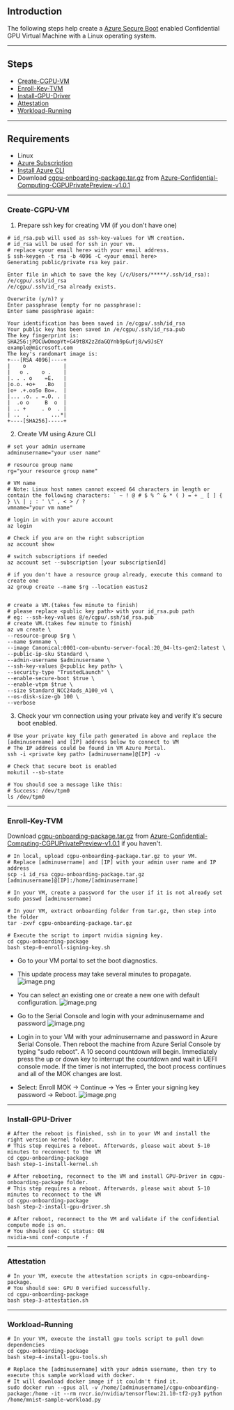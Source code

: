 ## Introduction

The following steps help create a [Azure Secure Boot](https://docs.microsoft.com/en-us/azure/virtual-machines/trusted-launch) enabled Confidential GPU Virtual Machine with a Linux operating system.

-----------------------------------------------
## Steps

- [Create-CGPU-VM](#Create-CGPU-VM)
- [Enroll-Key-TVM](#Enroll-Key-TVM)
- [Install-GPU-Driver](#Install-GPU-Driver) 
- [Attestation ](#Attestation) 
- [Workload-Running](#Workload-Running) 

---------------------------------------------

## Requirements

- Linux
- [Azure Subscription](https://docs.microsoft.com/en-us/azure/cost-management-billing/manage/create-subscription)
- [Install Azure CLI](https://docs.microsoft.com/en-us/cli/azure/install-azure-cli) 
- Download [cgpu-onboarding-package.tar.gz](https://github.com/Azure-Confidential-Computing/PrivatePreview/releases/download/V1.0.1/cgpu-onboarding-package.tar.gz) from [Azure-Confidential-Computing-CGPUPrivatePreview-v1.0.1](https://github.com/Azure-Confidential-Computing/PrivatePreview/releases/tag/V1.0.1)

--------------------------------------------------
### Create-CGPU-VM


1. Prepare ssh key for creating VM (if you don't have one)
```
# id_rsa.pub will used as ssh-key-values for VM creation.
# id_rsa will be used for ssh in your vm.
# replace <your email here> with your email address.
$ ssh-keygen -t rsa -b 4096 -C <your email here>
Generating public/private rsa key pair.

Enter file in which to save the key (/c/Users/*****/.ssh/id_rsa): /e/cgpu/.ssh/id_rsa
/e/cgpu/.ssh/id_rsa already exists.

Overwrite (y/n)? y
Enter passphrase (empty for no passphrase):
Enter same passphrase again:

Your identification has been saved in /e/cgpu/.ssh/id_rsa
Your public key has been saved in /e/cgpu/.ssh/id_rsa.pub
The key fingerprint is:
SHA256:jPDCUwOmopYt+G49tBX2zZdaGQYnb9pGufj8/w9JsEY example@microsoft.com
The key's randomart image is:
+---[RSA 4096]----+
|    o            |
|   o .    o .    |
|. . . o    =E.   |
|o.o. +o+   .Bo   |
|o+ .+.ooSo Bo=.  |
|... .o. . =.O. . |
|  .o o     B  o  |
| .. +     . o  . |
| ..  .       ...*|
+----[SHA256]-----+
```
2. Create VM using Azure CLI
```
# set your admin username
adminusername="your user name"

# resource group name
rg="your resource group name"

# VM name
# Note: Linux host names cannot exceed 64 characters in length or contain the following characters: ` ~ ! @ # $ % ^ & * ( ) = + _ [ ] { } \\ | ; : ' \" , < > / ?
vmname="your vm name"

# login in with your azure account
az login

# Check if you are on the right subscription
az account show

# switch subscriptions if needed
az account set --subscription [your subscriptionId]

# if you don't have a resource group already, execute this command to create one
az group create --name $rg --location eastus2


# create a VM.(takes few minute to finish)
# please replace <public key path> with your id_rsa.pub path
# eg: --ssh-key-values @/e/cgpu/.ssh/id_rsa.pub
# create VM.(takes few minute to finish)
az vm create \
--resource-group $rg \
--name $vmname \
--image Canonical:0001-com-ubuntu-server-focal:20_04-lts-gen2:latest \
--public-ip-sku Standard \
--admin-username $adminusername \
--ssh-key-values @<public key path> \
--security-type "TrustedLaunch" \
--enable-secure-boot $true \
--enable-vtpm $true \
--size Standard_NCC24ads_A100_v4 \
--os-disk-size-gb 100 \
--verbose
```

 3. Check your vm connection using your private key and verify it's secure boot enabled.
```
# Use your private key file path generated in above and replace the [adminusername] and [IP] address below to connect to VM
# The IP address could be found in VM Azure Portal.
ssh -i <private key path> [adminusername]@[IP] -v

# Check that secure boot is enabled
mokutil --sb-state

# You should see a message like this:
# Success: /dev/tpm0
ls /dev/tpm0
```


----------------------------------------------------------------
### Enroll-Key-TVM

Download [cgpu-onboarding-package.tar.gz](https://github.com/Azure-Confidential-Computing/PrivatePreview/releases/download/V1.0.1/cgpu-onboarding-package.tar.gz) from [Azure-Confidential-Computing-CGPUPrivatePreview-v1.0.1](https://github.com/Azure-Confidential-Computing/PrivatePreview/releases/tag/V1.0.1) if you haven't.

```
# In local, upload cgpu-onboarding-package.tar.gz to your VM.
# Replace [adminusername] and [IP] with your admin user name and IP address
scp -i id_rsa cgpu-onboarding-package.tar.gz [adminusername]@[IP]:/home/[adminusername] 

# In your VM, create a password for the user if it is not already set
sudo passwd [adminusername]

# In your VM, extract onboarding folder from tar.gz, then step into the folder
tar -zxvf cgpu-onboarding-package.tar.gz

# Execute the script to import nvidia signing key.
cd cgpu-onboarding-package 
bash step-0-enroll-signing-key.sh

```
- Go to your VM portal to set the boot diagnostics. 
- This update process may take several minutes to propagate.
![image.png](attachment/boot_diagnostics.JPG)

- You can select an existing one or create a new one with default configuration.
![image.png](attachment/enable_storage_account.JPG)

- Go to the Serial Console and login with your adminusername and password
![image.png](attachment/serial_console.JPG)

- Login in to your VM with your adminusername and password in Azure Serial Console. Then reboot the machine from Azure Serial Console by typing "sudo reboot". A 10 second countdown will begin. Immediately press the up or down key to interrupt the countdown and wait in UEFI console mode. If the timer is not interrupted, the boot process continues and all of the MOK changes are lost. 
- Select: Enroll MOK -> Continue -> Yes -> Enter your signing key password ->  Reboot.
![image.png](attachment/enrole_key.JPG)

----------------------------------------------------------------


### Install-GPU-Driver

```
# After the reboot is finished, ssh in to your VM and install the right version kernel folder.
# This step requires a reboot. Afterwards, please wait about 5-10 minutes to reconnect to the VM
cd cgpu-onboarding-package 
bash step-1-install-kernel.sh

# After rebooting, reconnect to the VM and install GPU-Driver in cgpu-onboarding-package folder.
# This step requires a reboot. Afterwards, please wait about 5-10 minutes to reconnect to the VM
cd cgpu-onboarding-package 
bash step-2-install-gpu-driver.sh

# After reboot, reconnect to the VM and validate if the confidential compute mode is on.
# You should see: CC status: ON
nvidia-smi conf-compute -f 

```


----------------------------------------------------------------


### Attestation
```
# In your VM, execute the attestation scripts in cgpu-onboarding-package.
# You should see: GPU 0 verified successfully.
cd cgpu-onboarding-package 
bash step-3-attestation.sh
```

-----------------
### Workload-Running

```
# In your VM, execute the install gpu tools script to pull down dependencies
cd cgpu-onboarding-package 
bash step-4-install-gpu-tools.sh

# Replace the [adminusername] with your admin username, then try to execute this sample workload with docker.
# It will download docker image if it couldn't find it.
sudo docker run --gpus all -v /home/[adminusername]/cgpu-onboarding-package:/home -it --rm nvcr.io/nvidia/tensorflow:21.10-tf2-py3 python /home/mnist-sample-workload.py

```